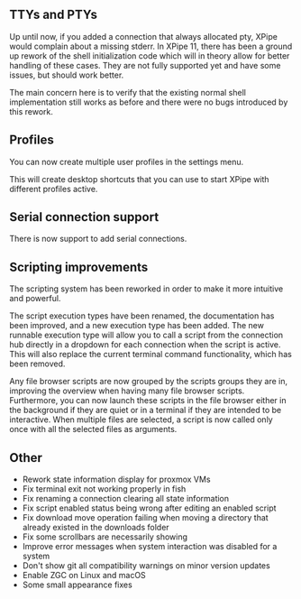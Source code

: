 ## TTYs and PTYs

Up until now, if you added a connection that always allocated pty, XPipe would complain about a missing stderr.
In XPipe 11, there has been a ground up rework of the shell initialization code which will in theory allow for better handling of these cases.
They are not fully supported yet and have some issues, but should work better.

The main concern here is to verify that the existing normal shell implementation still works as before and there were no bugs introduced by this rework.

## Profiles

You can now create multiple user profiles in the settings menu.

This will create desktop shortcuts that you can use to start XPipe with different profiles active.

## Serial connection support

There is now support to add serial connections.

## Scripting improvements

The scripting system has been reworked in order to make it more intuitive and powerful.

The script execution types have been renamed, the documentation has been improved, and a new execution type has been added.
The new runnable execution type will allow you to call a script from the connection hub directly in a dropdown for each connection when the script is active.
This will also replace the current terminal command functionality, which has been removed.

Any file browser scripts are now grouped by the scripts groups they are in, improving the overview when having many file browser scripts.
Furthermore, you can now launch these scripts in the file browser either in the background if they are quiet or in a terminal if they are intended to be interactive.
When multiple files are selected, a script is now called only once with all the selected files as arguments.

## Other

- Rework state information display for proxmox VMs
- Fix terminal exit not working properly in fish
- Fix renaming a connection clearing all state information
- Fix script enabled status being wrong after editing an enabled script
- Fix download move operation failing when moving a directory that already existed in the downloads folder
- Fix some scrollbars are necessarily showing
- Improve error messages when system interaction was disabled for a system
- Don't show git all compatibility warnings on minor version updates
- Enable ZGC on Linux and macOS
- Some small appearance fixes